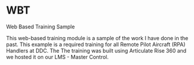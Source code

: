 # WBT
Web Based Training Sample

This web-based training module is a sample of the work I have done in the past. This example is a required training for all Remote Pilot Aircraft (RPA) Handlers at DDC. The 
The training was built using Articulate Rise 360 and we hosted it on our LMS - Master Control. 
